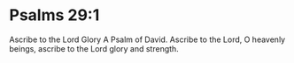 # Psalms 29:1

Ascribe to the Lord Glory A Psalm of David. Ascribe to the Lord, O heavenly beings, ascribe to the Lord glory and strength.
